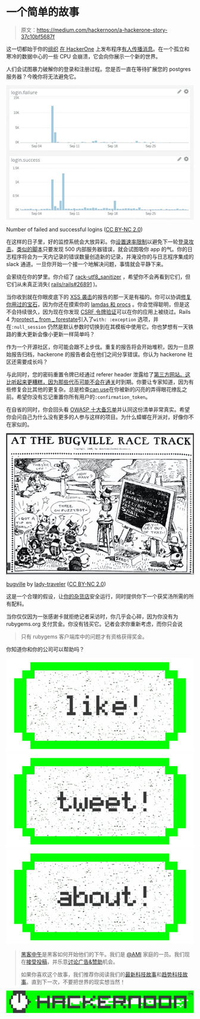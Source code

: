 # 一个简单的故事

> 原文：<https://medium.com/hackernoon/a-hackerone-story-37c10bf5687f>

这一切都始于你的[组织](https://hackernoon.com/tagged/organization) [在 HackerOne](https://hackerone.com/rubygems/policy_versions?change=3539834#) 上发布程序[有人传播消息](https://twitter.com/disclosedh1/status/773241885003485184)。在一个孤立和寒冷的数据中心的一些 CPU 会崩溃，它会向你展示一个新的世界。

人们会试图暴力破解你的登录和注册过程。您是否一直在等待扩展您的 postgres 服务器？今晚你将无法避免它。

![](img/fb07cc1a4558b27b8933a83dd49e3990.png)

Number of failed and successful logins ([CC BY-NC 2.0](https://creativecommons.org/licenses/by-nc/2.0/))

在这样的日子里，好的监控系统会大放异彩。你[设置速率限制](https://github.com/rubygems/rubygems.org/pull/1414)以避免下一轮[登录攻击](https://www.owasp.org/index.php/Blocking_Brute_Force_Attacks)。[类似的脚本](https://hackernoon.com/tagged/similar-scripts)只要发现 500 内部服务器错误，就会试图吸你 app 的气。你的日志程序将会为一天内记录的错误数量创造新的记录，并淹没你的与日志程序集成的 slack 通道。一旦你开始一个接一个地解决问题，事情就会平静下来。

会萦绕在你的梦里。你介绍了 [rack-utf8_sanitizer](https://github.com/whitequark/rack-utf8_sanitizer) ，希望你不会再看到它们，但它们从未真正消失( [rails/rails#26891](https://github.com/rails/rails/issues/26891) )。

当你收到就在你眼皮底下的 [XSS 袭击](https://www.owasp.org/index.php/Cross-site_Scripting_(XSS))的报告的那一天是有福的。你可以协调[修复你用过的宝石](https://github.com/mislav/will_paginate/commit/ec9b9851901f8b74adc945302c0520320aaa7ead)，因为你还在摸索你的 [lamdas 和 procs](http://awaxman11.github.io/blog/2013/08/05/what-is-the-difference-between-a-block/) 。你会觉得聪明，但是这不会持续很久，因为现在你发现 [CSRF 令牌验证](https://nvisium.com/blog/2014/09/10/understanding-protectfromforgery/)可以在你的应用上被绕过。Rails 4 为[protect _ from _ forestate](http://api.rubyonrails.org/classes/ActionController/RequestForgeryProtection/ClassMethods.html#method-i-protect_from_forgery)引入了`with: :exception` 选项，并在`:null_session` 仍然是默认参数时切换到在其模板中使用它。你也梦想有一天铁路的重大更新会像小更新一样简单吗？

作为一个开源社区，你可能会跟不上步伐。重复的报告将会开始堆积，因为一旦原始报告归档，hackerone 的报告者会在他们之间分享错误。你认为 hackerone 社区还需要成长吗？

与此同时，您的密码重置令牌已经通过 referer header 泄露给了[第三方网站。这比听起来更糟糕，因为那些](https://robots.thoughtbot.com/is-your-site-leaking-password-reset-links)[代币可能不会在](https://github.com/thoughtbot/clearance/pull/682)[通关](https://github.com/thoughtbot/clearance)时到期。你要让专家知道，因为有些修复会比其他的更复杂。总是检查[can use](http://caniuse.com/#search=referrer)在你被新的闪亮的弄得眼花缭乱之前。希望你没有忘记重置你所有用户的`:confirmation_token`。

在自省的同时，你会回头看 [OWASP 十大备忘单](https://www.owasp.org/index.php/OWASP_Top_Ten_Cheat_Sheet)并认同这份清单非常真实。希望你会问自己为什么没有更多的人参与这样的项目。为什么蟑螂在开派对，好像你不在家似的。

![](img/9c7263c830af42bd42f22ef7f10afda8.png)

[bugville](https://www.flickr.com/photos/25521202@N02/8251658570/) by [lady-traveler](https://www.flickr.com/photos/25521202@N02/) ([CC BY-NC 2.0](https://creativecommons.org/licenses/by-nc/2.0/))

这是一个合理的假设，让[你的杂货店](https://rubygems.org/)安全运行，同时提供你下一个获奖汤所需的所有配料。

当你仅仅因为一张感谢卡就拒绝记者采访时，你几乎会心碎，因为你没有为 rubygems.org 支付赏金。你没有钱买它。记者会求你重新考虑，而你只会说

> 只有 rubygems 客户端库中的问题才有资格获得奖金。

你知道你和你的公司可以帮助吗？

[![](img/50ef4044ecd4e250b5d50f368b775d38.png)](http://bit.ly/HackernoonFB)[![](img/979d9a46439d5aebbdcdca574e21dc81.png)](https://goo.gl/k7XYbx)[![](img/2930ba6bd2c12218fdbbf7e02c8746ff.png)](https://goo.gl/4ofytp)

> [黑客中午](http://bit.ly/Hackernoon)是黑客如何开始他们的下午。我们是 [@AMI](http://bit.ly/atAMIatAMI) 家庭的一员。我们现在[接受投稿](http://bit.ly/hackernoonsubmission)，并乐意[讨论广告&赞助](mailto:partners@amipublications.com)机会。
> 
> 如果你喜欢这个故事，我们推荐你阅读我们的[最新科技故事](http://bit.ly/hackernoonlatestt)和[趋势科技故事](https://hackernoon.com/trending)。直到下一次，不要把世界的现实想当然！

[![](img/be0ca55ba73a573dce11effb2ee80d56.png)](https://goo.gl/Ahtev1)